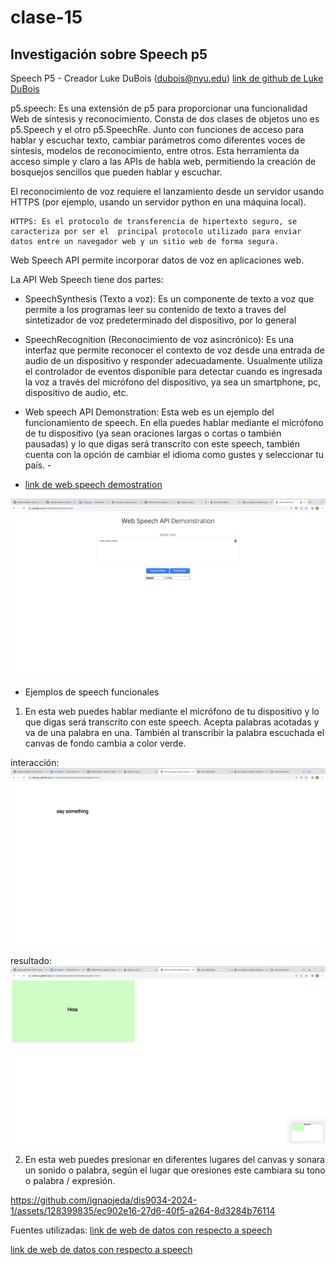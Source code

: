 # clase-15

## Investigación sobre Speech p5

  Speech P5 - Creador Luke DuBois (dubois@nyu.edu)
  [link de github de Luke DuBois](https://idmnyu.github.io/p5.js-speech/)   

p5.speech: Es una extensión de p5 para proporcionar una funcionalidad Web de síntesis y reconocimiento. Consta de dos clases de objetos uno es p5.Speech y el otro p5.SpeechRe. Junto con funciones de acceso para hablar y escuchar texto, cambiar parámetros como diferentes voces de síntesis, modelos de reconocimiento, entre otros. Esta herramienta da acceso simple y claro a las APIs de habla web, permitiendo la creación de bosquejos sencillos que pueden hablar y escuchar. 

El reconocimiento de voz requiere el lanzamiento desde un servidor usando HTTPS (por ejemplo, usando un servidor python en una máquina local).

    HTTPS: Es el protocolo de transferencia de hipertexto seguro, se caracteriza por ser el  principal protocolo utilizado para enviar datos entre un navegador web y un sitio web de forma segura.
  
Web Speech API permite incorporar datos de voz en aplicaciones web. 

La API Web Speech tiene dos partes: 

- SpeechSynthesis (Texto a voz):  Es un componente de texto a voz que permite a los programas leer su contenido de texto a traves del sintetizador de voz predeterminado del dispositivo, por lo general

- SpeechRecognition (Reconocimiento de voz asincrónico): Es una interfaz que permite reconocer el contexto de voz desde una entrada de audio de un dispositivo y responder adecuadamente. Usualmente utiliza el controlador de eventos disponible para detectar cuando es ingresada la voz a través del micrófono del dispositivo, ya sea un smartphone, pc, dispositivo de audio, etc.

- Web speech API Demonstration: Esta web es un ejemplo del funcionamiento de speech. En ella puedes hablar mediante el micrófono de tu dispositivo (ya sean oraciones largas o cortas o también pausadas) y lo que digas será transcrito con este speech, también cuenta con la opción de cambiar el idioma como gustes y seleccionar tu país.  -
- [link de web speech demostration](https://www.google.com/chrome/demos/speech.html)  

![img ss1](./Img_1.png) 


- Ejemplos de speech funcionales

1. En esta web puedes hablar mediante el micrófono de tu dispositivo y lo que digas será transcrito con este speech. Acepta palabras acotadas y va de una palabra en una. También al transcribir la palabra escuchada el canvas de fondo cambia a color verde.

interacción: 
![img ss2](./Img_2.png) 

resultado:
 ![img ss3](./Img_3.png) 

2. En esta web puedes presionar en diferentes lugares del canvas y sonara un sonido o palabra, según el lugar que oresiones este cambiara su tono o palabra / expresión. 

https://github.com/ignaojeda/dis9034-2024-1/assets/128399835/ec902e16-27d6-40f5-a264-8d3284b76114 


Fuentes utilizadas: 
[link de web de datos con respecto a speech ](https://developer.mozilla.org/en-US/docs/Web/API/Web_Speech_API) 

[link de web de datos con respecto a speech ](https://idmnyu.github.io/p5.js-speech/ ) 

